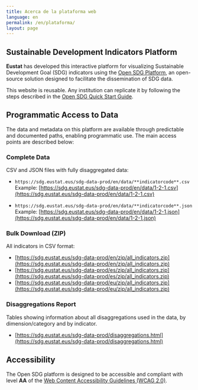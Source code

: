 ```yaml
---
title: Acerca de la plataforma web
language: en
permalink: /en/plataforma/
layout: page
---
```


## Sustainable Development Indicators Platform

**Eustat** has developed this interactive platform for visualizing Sustainable Development Goal (SDG) indicators using the [Open SDG Platform](https://open-sdg.org/), an open-source solution designed to facilitate the dissemination of SDG data.

This website is reusable. Any institution can replicate it by following the steps described in the [Open SDG Quick Start Guide](https://open-sdg.readthedocs.io/en/latest/quick-start/).

## Programmatic Access to Data

The data and metadata on this platform are available through predictable and documented paths, enabling programmatic use. The main access points are described below:

### Complete Data

CSV and JSON files with fully disaggregated data:

- `https://sdg.eustat.eus/sdg-data-prod/en/data/**indicatorcode**.csv`  
  Example: [https://sdg.eustat.eus/sdg-data-prod/en/data/1-2-1.csv](https://sdg.eustat.eus/sdg-data-prod/en/data/1-2-1.csv)

- `https://sdg.eustat.eus/sdg-data-prod/en/data/**indicatorcode**.json`  
  Example: [https://sdg.eustat.eus/sdg-data-prod/en/data/1-2-1.json](https://sdg.eustat.eus/sdg-data-prod/en/data/1-2-1.json)

### Bulk Download (ZIP)
All indicators in CSV format:

- [https://sdg.eustat.eus/sdg-data-prod/en/zip/all_indicators.zip](https://sdg.eustat.eus/sdg-data-prod/en/zip/all_indicators.zip)
- [https://sdg.eustat.eus/sdg-data-prod/es/zip/all_indicators.zip](https://sdg.eustat.eus/sdg-data-prod/es/zip/all_indicators.zip)
- [https://sdg.eustat.eus/sdg-data-prod/eu/zip/all_indicators.zip](https://sdg.eustat.eus/sdg-data-prod/eu/zip/all_indicators.zip)  

### Disaggregations Report

Tables showing information about all disaggregations used in the data, by dimension/category and by indicator.

- [https://sdg.eustat.eus/sdg-data-prod/disaggregations.html](https://sdg.eustat.eus/sdg-data-prod/disaggregations.html)

## Accessibility

The Open SDG platform is designed to be accessible and compliant with level **AA** of the [Web Content Accessibility Guidelines (WCAG 2.0)](https://www.w3.org/TR/WCAG20/).
